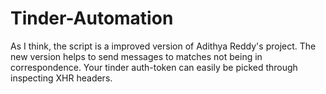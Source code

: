 # Tinder-Automation
As I think, the script is a improved version of Adithya Reddy's project.
The new version helps to send messages to matches not being in correspondence.
Your tinder auth-token can easily be picked through inspecting XHR headers.
